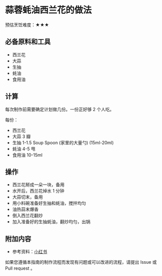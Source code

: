 # 蒜蓉蚝油西兰花的做法

预估烹饪难度：★★★

## 必备原料和工具

- 西兰花
- 大蒜
- 生抽
- 蚝油
- 食用油

## 计算

每次制作前需要确定计划做几份。一份正好够 2 个人吃。

每份：

- 西兰花
- 大蒜 3 瓣
- 生抽 1-1.5 Soup Spoon (家里的大量勺) (15ml-20ml)
- 蚝油 4-5 甩
- 食用油 10-15ml

## 操作

- 西兰花掰成一朵一块，备用
- 水开后，西兰花焯水 1 分钟
- 大蒜切末，备用
- 用小料碗准备好生抽和蚝油，搅拌均匀
- 油热蒜末爆香
- 倒入西兰花翻炒
- 加入准备好的生抽蚝油，翻炒均匀，出锅

## 附加内容

- 参考资料：[小红书](http://xhslink.com/a/S0mzwlEAIJIeb)

如果您遵循本指南的制作流程而发现有问题或可以改进的流程，请提出 Issue 或 Pull request 。